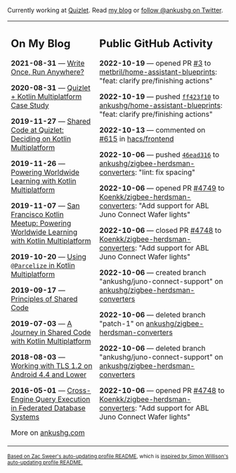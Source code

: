 Currently working at [Quizlet](https://quizlet.com/). Read [my blog](https://ankushg.com/) or [follow @ankushg on Twitter](https://twitter.com/ankushg).

<table><tr><td valign="top" width="40%">

## On My Blog
<!-- blog starts -->
**2021-08-31** — [Write Once, Run Anywhere?](https://ankushg.com/posts/write-once-run-anywhere-increment/)

**2020-08-31** — [Quizlet + Kotlin Multiplatform Case Study](https://ankushg.com/posts/quizlet-kotlin-multiplatform-case-study/)

**2019-11-27** — [Shared Code at Quizlet: Deciding on Kotlin Multiplatform](https://ankushg.com/posts/shared-code-kotlin-multiplatform/)

**2019-11-26** — [Powering Worldwide Learning with Kotlin Multiplatform](https://ankushg.com/speaking/droidcon-sf-2019)

**2019-11-07** — [San Francisco Kotlin Meetup: Powering Worldwide Learning with Kotlin Multiplatform](https://ankushg.com/speaking/sf-kotlin-meetup-2019)

**2019-10-20** — [Using `@Parcelize` in Kotlin Multiplatform](https://ankushg.com/posts/multiplatform-parcelize/)

**2019-09-17** — [Principles of Shared Code](https://ankushg.com/speaking/denver-startup-week-2019)

**2019-07-03** — [A Journey in Shared Code with Kotlin Multiplatform](https://ankushg.com/speaking/droidcon-berlin-2019)

**2018-08-03** — [Working with TLS 1.2 on Android 4.4 and Lower](https://ankushg.com/posts/tls-1.2-on-android/)

**2016-05-01** — [Cross-Engine Query Execution in Federated Database Systems](https://ankushg.com/projects/thesis)
<!-- blog ends -->
More on [ankushg.com](https://ankushg.com/)
</td><td valign="top" width="60%">

## Public GitHub Activity
<!-- githubActivity starts -->
**2022-10-19** — opened PR [#3](https://github.com/metbril/home-assistant-blueprints/pull/3) to [metbril/home-assistant-blueprints](https://api.github.com/repos/metbril/home-assistant-blueprints): "feat: clarify pre/finishing actions"

**2022-10-19** — pushed [`ff423f10`](https://github.com/ankushg/home-assistant-blueprints/commit/ff423f106b73fb4e59d73b5e729d8f892c2cfa73) to [ankushg/home-assistant-blueprints](https://api.github.com/repos/ankushg/home-assistant-blueprints): "feat: clarify pre/finishing actions"

**2022-10-13** — commented on [#615](https://github.com/hacs/frontend/pull/615#issuecomment-1277948472) in [hacs/frontend](https://api.github.com/repos/hacs/frontend)

**2022-10-06** — pushed [`46ead316`](https://github.com/ankushg/zigbee-herdsman-converters/commit/46ead3165d9d2b967ca517b1cb938754c1c5d458) to [ankushg/zigbee-herdsman-converters](https://api.github.com/repos/ankushg/zigbee-herdsman-converters): "lint: fix spacing"

**2022-10-06** — opened PR [#4749](https://github.com/Koenkk/zigbee-herdsman-converters/pull/4749) to [Koenkk/zigbee-herdsman-converters](https://api.github.com/repos/Koenkk/zigbee-herdsman-converters): "Add support for ABL Juno Connect Wafer lights"

**2022-10-06** — closed PR [#4748](https://github.com/Koenkk/zigbee-herdsman-converters/pull/4748) to [Koenkk/zigbee-herdsman-converters](https://api.github.com/repos/Koenkk/zigbee-herdsman-converters): "Add support for ABL Juno Connect Wafer lights"

**2022-10-06** — created branch "ankushg/juno-connect-support" on [ankushg/zigbee-herdsman-converters](https://api.github.com/repos/ankushg/zigbee-herdsman-converters)

**2022-10-06** — deleted branch "patch-1" on [ankushg/zigbee-herdsman-converters](https://api.github.com/repos/ankushg/zigbee-herdsman-converters)

**2022-10-06** — deleted branch "ankushg/juno-connect-support" on [ankushg/zigbee-herdsman-converters](https://api.github.com/repos/ankushg/zigbee-herdsman-converters)

**2022-10-06** — opened PR [#4748](https://github.com/Koenkk/zigbee-herdsman-converters/pull/4748) to [Koenkk/zigbee-herdsman-converters](https://api.github.com/repos/Koenkk/zigbee-herdsman-converters): "Add support for ABL Juno Connect Wafer lights"
<!-- githubActivity ends -->
</td></tr></table>

<sub><a href="https://github.com/ZacSweers/ZacSweers">Based on Zac Sweer's auto-updating profile README</a>, which is <a href="https://simonwillison.net/2020/Jul/10/self-updating-profile-readme/">inspired by Simon Willison's auto-updating profile README.</a></sub>